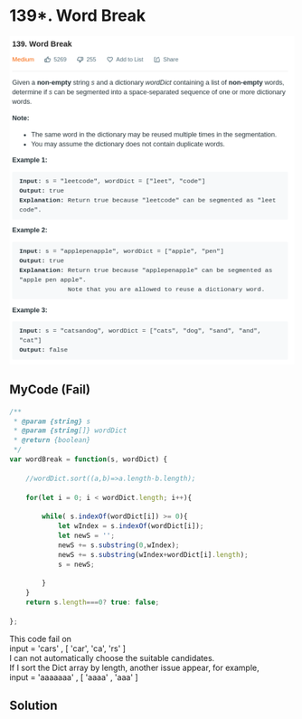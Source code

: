 # 139\*. Word Break

![](.gitbook/assets/image%20%2859%29.png)

## MyCode \(Fail\)

```javascript
/**
 * @param {string} s
 * @param {string[]} wordDict
 * @return {boolean}
 */
var wordBreak = function(s, wordDict) {
    
    //wordDict.sort((a,b)=>a.length-b.length);
    
    for(let i = 0; i < wordDict.length; i++){
        
        while( s.indexOf(wordDict[i]) >= 0){
            let wIndex = s.indexOf(wordDict[i]);
            let newS = '';
            newS += s.substring(0,wIndex);
            newS += s.substring(wIndex+wordDict[i].length);
            s = newS;
            
        }
    }
    return s.length===0? true: false;
    
};
```

This code fail on   
input = 'cars' , \[ 'car', 'ca', 'rs' \]  
I can not automatically choose the suitable candidates.  
If I sort the Dict array by length, another issue appear, for example,  
input = 'aaaaaaa' , \[ 'aaaa' , 'aaa' \]

## Solution




